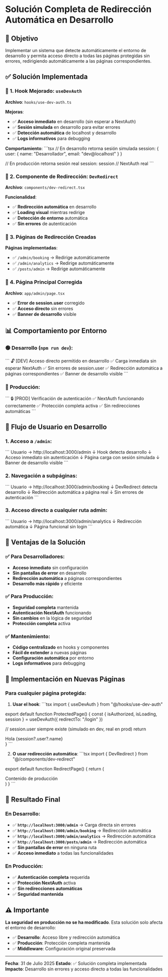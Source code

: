 # Solución Completa de Redirección Automática en Desarrollo

## 🎯 **Objetivo**

Implementar un sistema que detecte automáticamente el entorno de desarrollo y permita acceso directo a todas las páginas protegidas sin errores, redirigiendo automáticamente a las páginas correspondientes.

## ✅ **Solución Implementada**

### 🔧 **1. Hook Mejorado: `useDevAuth`**

**Archivo**: `hooks/use-dev-auth.ts`

**Mejoras**:
- ✅ **Acceso inmediato** en desarrollo (sin esperar a NextAuth)
- ✅ **Sesión simulada** en desarrollo para evitar errores
- ✅ **Detección automática** de localhost y desarrollo
- ✅ **Logs informativos** para debugging

**Comportamiento**:
\`\`\`tsx
// En desarrollo retorna sesión simulada
session: { user: { name: "Desarrollador", email: "dev@localhost" } }

// En producción retorna sesión real
session: session // NextAuth real
\`\`\`

### 🔧 **2. Componente de Redirección: `DevRedirect`**

**Archivo**: `components/dev-redirect.tsx`

**Funcionalidad**:
- ✅ **Redirección automática** en desarrollo
- ✅ **Loading visual** mientras redirige
- ✅ **Detección de entorno** automática
- ✅ **Sin errores** de autenticación

### 🔧 **3. Páginas de Redirección Creadas**

**Páginas implementadas**:
- ✅ `/admin/booking` → Redirige automáticamente
- ✅ `/admin/analytics` → Redirige automáticamente  
- ✅ `/posts/admin` → Redirige automáticamente

### 🔧 **4. Página Principal Corregida**

**Archivo**: `app/admin/page.tsx`
- ✅ **Error de session.user** corregido
- ✅ **Acceso directo** sin errores
- ✅ **Banner de desarrollo** visible

## 📊 **Comportamiento por Entorno**

### 🟢 **Desarrollo (`npm run dev`)**:
\`\`\`
🔓 [DEV] Acceso directo permitido en desarrollo
✅ Carga inmediata sin esperar NextAuth
✅ Sin errores de session.user
✅ Redirección automática a páginas correspondientes
✅ Banner de desarrollo visible
\`\`\`

### 🔴 **Producción**:
\`\`\`
🔒 [PROD] Verificación de autenticación
✅ NextAuth funcionando correctamente
✅ Protección completa activa
✅ Sin redirecciones automáticas
\`\`\`

## 🚀 **Flujo de Usuario en Desarrollo**

### **1. Acceso a `/admin`**:
\`\`\`
Usuario → http://localhost:3000/admin
↓
Hook detecta desarrollo
↓
Acceso inmediato sin autenticación
↓
Página carga con sesión simulada
↓
Banner de desarrollo visible
\`\`\`

### **2. Navegación a subpáginas**:
\`\`\`
Usuario → http://localhost:3000/admin/booking
↓
DevRedirect detecta desarrollo
↓
Redirección automática a página real
↓
Sin errores de autenticación
\`\`\`

### **3. Acceso directo a cualquier ruta admin**:
\`\`\`
Usuario → http://localhost:3000/admin/analytics
↓
Redirección automática
↓
Página funcional sin login
\`\`\`

## 🎯 **Ventajas de la Solución**

### ✅ **Para Desarrolladores**:
- **Acceso inmediato** sin configuración
- **Sin pantallas de error** en desarrollo
- **Redirección automática** a páginas correspondientes
- **Desarrollo más rápido** y eficiente

### ✅ **Para Producción**:
- **Seguridad completa** mantenida
- **Autenticación NextAuth** funcionando
- **Sin cambios** en la lógica de seguridad
- **Protección completa** activa

### ✅ **Mantenimiento**:
- **Código centralizado** en hooks y componentes
- **Fácil de extender** a nuevas páginas
- **Configuración automática** por entorno
- **Logs informativos** para debugging

## 🔄 **Implementación en Nuevas Páginas**

### **Para cualquier página protegida**:

1. **Usar el hook**:
\`\`\`tsx
import { useDevAuth } from "@/hooks/use-dev-auth"

export default function ProtectedPage() {
  const { isAuthorized, isLoading, session } = useDevAuth({
    redirectTo: "/login"
  })
  
  // session.user siempre existe (simulado en dev, real en prod)
  return <div>Hola {session?.user?.name}</div>
}
\`\`\`

2. **O usar redirección automática**:
\`\`\`tsx
import { DevRedirect } from "@/components/dev-redirect"

export default function RedirectPage() {
  return (
    <DevRedirect targetPath="/ruta-destino">
      <div>Contenido de producción</div>
    </DevRedirect>
  )
}
\`\`\`

## 🎯 **Resultado Final**

### **En Desarrollo**:
- ✅ **`http://localhost:3000/admin`** → Carga directa sin errores
- ✅ **`http://localhost:3000/admin/booking`** → Redirección automática
- ✅ **`http://localhost:3000/admin/analytics`** → Redirección automática
- ✅ **`http://localhost:3000/posts/admin`** → Redirección automática
- ✅ **Sin pantallas de error** en ninguna ruta
- ✅ **Acceso inmediato** a todas las funcionalidades

### **En Producción**:
- ✅ **Autenticación completa** requerida
- ✅ **Protección NextAuth** activa
- ✅ **Sin redirecciones automáticas**
- ✅ **Seguridad mantenida**

## ⚠️ **Importante**

**La seguridad en producción no se ha modificado**. Esta solución solo afecta el entorno de desarrollo:
- ✅ **Desarrollo**: Acceso libre y redirección automática
- ✅ **Producción**: Protección completa mantenida
- ✅ **Middleware**: Configuración original preservada

---

**Fecha**: 31 de Julio 2025
**Estado**: ✅ Solución completa implementada
**Impacto**: Desarrollo sin errores y acceso directo a todas las funcionalidades
